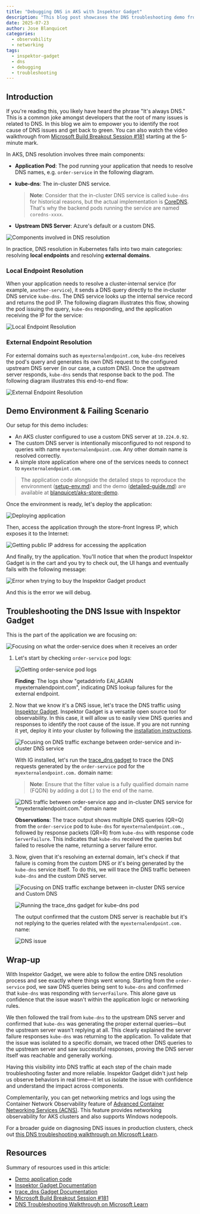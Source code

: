 ```yaml
---
title: "Debugging DNS in AKS with Inspektor Gadget"
description: "This blog post showcases the DNS troubleshooting demo from the Microsoft Build Breakout Session #181, Streamlining AKS Debugging: Techniques to solve common & complex problems, guiding you step-by-step through troubleshooting a DNS issue with Inspektor Gadget."
date: 2025-07-23
author: Jose Blanquicet
categories:
  - observability
  - networking
tags:
  - inspektor-gadget
  - dns
  - debugging
  - troubleshooting
---
```


## Introduction

If you're reading this, you likely have heard the phrase "It's always DNS." This is a common joke amongst developers that the root of many issues is related to DNS.
In this blog we aim to empower you to identify the root cause of DNS issues and get back to green. You can also watch the video walkthrough from [Microsoft Build Breakout Session #181](https://build.microsoft.com/en-US/sessions/BRK181) starting at the 5-minute mark.

In AKS, DNS resolution involves three main components:

- **Application Pod**: The pod running your application that needs to resolve DNS names, e.g. `order-service` in the following diagram.
- **kube-dns**: The in-cluster DNS service.

  > **Note**: Consider that the in-cluster DNS service is called `kube-dns` for historical reasons, but the actual implementation is [CoreDNS](https://coredns.io/). That's why the backend pods running the service are named `coredns-xxxx`.

- **Upstream DNS Server**: Azure's default or a custom DNS.

![Components involved in DNS resolution](../assets/images/dns-debugging-build/dns-intro.png)

In practice, DNS resolution in Kubernetes falls into two main categories: resolving **local endpoints** and resolving **external domains**.

### Local Endpoint Resolution

When your application needs to resolve a cluster‑internal service (for example, `another-service`), it sends a DNS query directly to the in‑cluster DNS service `kube‑dns`. The DNS service looks up the internal service record and returns the pod IP. The following diagram illustrates this flow, showing the pod issuing the query, `kube‑dns` responding, and the application receiving the IP for the service:

![Local Endpoint Resolution](../assets/images/dns-debugging-build/dns-intro-local.png)

### External Endpoint Resolution

For external domains such as `myexternalendpoint.com`, `kube-dns` receives the pod's query and generates its own DNS request to the configured upstream DNS server (in our case, a custom DNS). Once the upstream server responds, `kube-dns` sends that response back to the pod. The following diagram illustrates this end-to-end flow:

![External Endpoint Resolution](../assets/images/dns-debugging-build/dns-intro-external.png)

## Demo Environment & Failing Scenario

Our setup for this demo includes:

- An AKS cluster configured to use a custom DNS server at `10.224.0.92`.
- The custom DNS server is intentionally misconfigured to not respond to queries with name `myexternalendpoint.com`. Any other domain name is resolved correctly.
- A simple store application where one of the services needs to connect to `myexternalendpoint.com`.

> The application code alongside the detailed steps to reproduce the environment ([setup-env.md](https://github.com/blanquicet/aks-store-demo/blob/main/setup-env.md)) and the demo ([detailed-guide.md](https://github.com/blanquicet/aks-store-demo/blob/main/detailed-guide.md)) are available at [blanquicet/aks-store-demo](https://github.com/blanquicet/aks-store-demo).

Once the environment is ready, let's deploy the application:

![Deploying application](../assets/images/dns-debugging-build/deploy.png)

Then, access the application through the store-front Ingress IP, which exposes it to the Internet:

![Getting public IP address for accessing the application](../assets/images/dns-debugging-build/pip.png)

And finally, try the application. You'll notice that when the product Inspektor Gadget is in the cart and you try to check out, the UI hangs and eventually fails with the following message:

![Error when trying to buy the Inspektor Gadget product](../assets/images/dns-debugging-build/dns-error.png)

And this is the error we will debug.

## Troubleshooting the DNS Issue with Inspektor Gadget

This is the part of the application we are focusing on:

![Focusing on what the order-service does when it receives an order](../assets/images/dns-debugging-build/order-service-internet.png)

1. Let's start by checking `order‑service` pod logs:

    ![Getting order-service pod logs](../assets/images/dns-debugging-build/app-logs.png)

    **Finding**: The logs show "getaddrinfo EAI_AGAIN myexternalendpoint.com", indicating DNS lookup failures for the external endpoint.

2. Now that we know it's a DNS issue, let's trace the DNS traffic using [Inspektor Gadget](http://inspektor-gadget.io/). Inspektor Gadget is a versatile open source tool for observability. In this case, it will allow us to easily view DNS queries and responses to identify the root cause of the issue. If you are not running it yet, deploy it into your cluster by following the [installation instructions](https://inspektor-gadget.io/docs/latest/quick-start#kubernetes).

    ![Focusing on DNS traffic exchange between order-service and in-cluster DNS service](../assets/images/dns-debugging-build/app-kube-dns.png)

    With IG installed, let's run the [trace_dns gadget](https://inspektor-gadget.io/docs/latest/gadgets/trace_dns) to trace the DNS requests generated by the `order-service` pod for the `myexternalendpoint.com.` domain name:

    > **Note**: Ensure that the filter value is a fully qualified domain name (FQDN) by adding a dot (.) to the end of the name.

    ![DNS traffic between order-service app and in-cluster DNS service for "myexternalendpoint.com." domain name](../assets/images/dns-debugging-build/app-dns.png)

    **Observations**: The trace output shows multiple DNS queries (QR=Q) from the `order-service` pod to `kube-dns` for `myexternalendpoint.com.`, followed by response packets (QR=R) from `kube-dns` with response code `ServerFailure`. This indicates that `kube-dns` received the queries but failed to resolve the name, returning a server failure error.

3. Now, given that it's resolving an external domain, let's check if that failure is coming from the custom DNS or it's being generated by the `kube-dns` service itself. To do this, we will trace the DNS traffic between `kube-dns` and the custom DNS server.

    ![Focusing on DNS traffic exchange between in-cluster DNS service and Custom DNS](../assets/images/dns-debugging-build/kube-dns-custom-dns.png)

    ![Running the trace_dns gadget for kube-dns pod](../assets/images/dns-debugging-build/upstream-dns.png)

    The output confirmed that the custom DNS server is reachable but it's not replying to the queries related with the `myexternalendpoint.com.` name:

    ![DNS issue](../assets/images/dns-debugging-build/dns-issue.jpg)

## Wrap-up

With Inspektor Gadget, we were able to follow the entire DNS resolution process and see exactly where things went wrong. Starting from the `order-service` pod, we saw DNS queries being sent to `kube-dns` and confirmed that `kube-dns` was responding with `ServerFailure`. This alone gave us confidence that the issue wasn't within the application logic or networking rules.

We then followed the trail from `kube-dns` to the upstream DNS server and confirmed that `kube-dns` was generating the proper external queries—but the upstream server wasn't replying at all. This clearly explained the server failure responses `kube-dns` was returning to the application.
To validate that the issue was isolated to a specific domain, we traced other DNS queries to the upstream server and saw successful responses, proving the DNS server itself was reachable and generally working.

Having this visibility into DNS traffic at each step of the chain made troubleshooting faster and more reliable. Inspektor Gadget didn't just help us observe behaviors in real time—it let us isolate the issue with confidence and understand the impact across components.

Complementarily, you can get networking metrics and logs using the Container Network Observability feature of [Advanced Container Networking Services​ (ACNS)](https://learn.microsoft.com/en-us/azure/aks/advanced-container-networking-services-overview). This feature provides networking observability for AKS clusters and also supports Windows nodepools.

For a broader guide on diagnosing DNS issues in production clusters, check out [this DNS troubleshooting walkthrough on Microsoft Learn](https://learn.microsoft.com/en-us/troubleshoot/azure/azure-kubernetes/connectivity/dns/troubleshoot-dns-failures-across-an-aks-cluster-in-real-time).

## Resources

Summary of resources used in this article:

- [Demo application code](https://github.com/blanquicet/aks-store-demo)
- [Inspektor Gadget Documentation](https://inspektor-gadget.io/docs/latest/)
- [trace_dns Gadget Documentation](https://inspektor-gadget.io/docs/latest/gadgets/trace_dns)
- [Microsoft Build Breakout Session #181](https://build.microsoft.com/en-US/sessions/BRK181)
- [DNS Troubleshooting Walkthrough on Microsoft Learn](https://learn.microsoft.com/en-us/troubleshoot/azure/azure-kubernetes/connectivity/dns/troubleshoot-dns-failures-across-an-aks-cluster-in-real-time)
